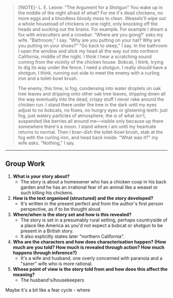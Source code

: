 


> [!NOTE]- L. E. Leone: "The Argument for a Shotgun" 
> You wake up in the middle of the night afraid of what? For me it's dead chickens, no more eggs and a bloodless bloody mess to clean. Weasels'll wipe out a whole houseload of chickens in one night, only knocking off the heads and sucking out the brains. For example. For example I dream a fox with wirecutters and a crowbar. "Where are you going?' asks my wife. "Bathroom," I say. "Why are you putting on your hat? Why are you putting on your shoes?" "Go back to sleep," I say. In the bathroom I open the window and stick my head all the way out into northern California, middle of the night. I think I hear a scratching sound coming from the vicinity of the chicken house. Bobcat, I think, trying to dig its way under the fence. I need a shotgun. I really should have a shotgun, I think, running out-side to meet the enemy with a curling iron and a toilet-bowl brush. 
> 
> The enemy, this time, is fog, condensing into water droplets on oak tree leaves and dripping onto other oak tree leaves, dripping down all the way eventually into the dead, crispy stuff I never rake around the chicken run. I stand there under the tree in the dark until my eyes adjust to no bobcats, no foxes, no hungry eyes or glistening teeth: just fog, just watery particles of atmosphere, the is of what isn't, suspended like berries all around me—visible only because up there somewhere there's a moon. 
> I stand where i am until my heartrate returns to normal. Then I bran-dish the toilet-bowl brush, stab at the fog with the curling iron, and head back inside. "What was it?" my wife asks. "Nothing," I say. 

-----
## Group Work
1) **What is your story about?**
	- The story is about a homeowner who has a chicken coop in his back garden and he has an irrational fear of an animal like a weasel or such killing his chickens.
2) **How is the text organised (structured) and the story developed?**
	- It's written in the present perfect and from the author's first person perspective, as if to be thought aloud. 
3) **Where/when is the story set and how is this revealed?​**
	- The story is set in a presumably rural setting, perhaps countryside of a place like America as you'd not expect a bobcat or shotgun to be present in a British story.
	- It also explicitly states later "northern California".
4) **Who are the characters and how does characterisation happen? (How much are you told? How much is revealed through action? How much happens through inference?)​**
	- It's a wife and husband, one overly concerned with paranoia and a "saner" wife who is more rational.
5) **Whose point of view is the story told from and how does this affect the meaning?​**
	- The husband's/housekeepers

Maybe it's a bit like a fear cycle - where 
